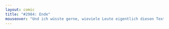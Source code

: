 ```yaml
---
layout: comic
title: "#2984: Ende"
mouseover: "Und ich wüsste gerne, wieviele Leute eigentlich diesen Text hier lesen."
---
```

